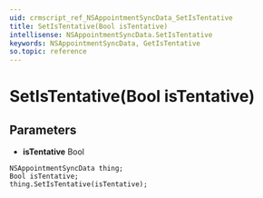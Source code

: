 ```yaml
---
uid: crmscript_ref_NSAppointmentSyncData_SetIsTentative
title: SetIsTentative(Bool isTentative)
intellisense: NSAppointmentSyncData.SetIsTentative
keywords: NSAppointmentSyncData, GetIsTentative
so.topic: reference
---
```


# SetIsTentative(Bool isTentative)

## Parameters

* **isTentative** Bool

```crmscript
NSAppointmentSyncData thing;
Bool isTentative;
thing.SetIsTentative(isTentative);
```

